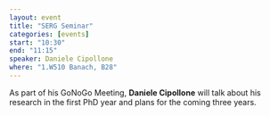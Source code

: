```yaml
---
layout: event
title: "SERG Seminar"
categories: [events]
start: "10:30"
end: "11:15"
speaker: Daniele Cipollone
where: "1.W510 Banach, B28"
---
```


As part of his GoNoGo Meeting, **Daniele Cipollone** will talk about his research in the first PhD year and plans for the coming three years. 
